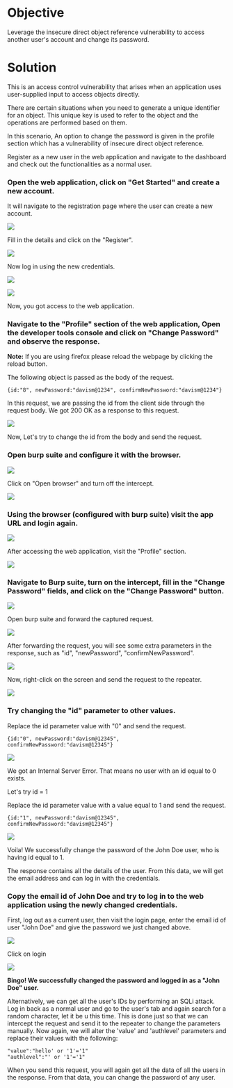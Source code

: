 # Objective

Leverage the insecure direct object reference vulnerability to access another user's account and change its password.

# Solution

This is an access control vulnerability that arises when an application uses user-supplied input to access objects directly.

There are certain situations when you need to generate a unique identifier for an object. This unique key is used to refer to the object and the operations are performed based on them.

In this scenario, An option to change the password is given in the profile section which has a vulnerability of insecure direct object reference.

Register as a new user in the web application and navigate to the dashboard and check out the functionalities as a normal user.
### Open the web application, click on "Get Started" and create a new account.

It will navigate to the registration page where the user can create a new account.

![](https://user-images.githubusercontent.com/65826354/183736614-788630c2-4a4e-4f11-b1fc-6429a0b807e4.png)

Fill in the details and click on the "Register".

![](https://user-images.githubusercontent.com/65826354/183736630-56788231-0810-45e7-a0de-3f22e75d7bac.png)

Now log in using the new credentials.

![](https://user-images.githubusercontent.com/65826354/183736635-7c33ec2d-094e-4b72-9155-3186108b5021.png)

![](https://user-images.githubusercontent.com/65826354/183736639-ce32b4f1-c2be-4009-bc0e-3899b0eaa34c.png)

Now, you got access to the web application.

### Navigate to the "Profile" section of the web application, Open the developer tools console and click on "Change Password" and observe the response.

**Note:** If you are using firefox please reload the webpage by clicking the reload button.

The following object is passed as the body of the request.

```
{id:"8", newPassword:"davism@1234", confirmNewPassword:"davism@1234"}
```

In this request, we are passing the id from the client side through the request body. We got 200 OK as a response to this request. 


![](https://user-images.githubusercontent.com/65826354/183736649-bcaded1b-d533-4b4c-ab3f-4746ba8f14a6.png)

Now, Let's try to change the id from the body and send the request.

### Open burp suite and configure it with the browser.

![](https://user-images.githubusercontent.com/65826354/183736711-5cc1b6ed-7352-4218-98fe-be86d1553283.png)

Click on "Open browser" and turn off the intercept.

![](https://user-images.githubusercontent.com/65826354/183736722-131c2c79-8772-4a92-ac0e-72aa4e089bf1.png)

### Using the browser (configured with burp suite) visit the app URL and login again.

![](https://user-images.githubusercontent.com/65826354/183736734-019b58e9-b192-41be-b2cc-71a2ff202d24.png)

After accessing the web application, visit the "Profile" section.

![](https://user-images.githubusercontent.com/65826354/183736753-3dabb27a-9529-4ec4-b1f2-41a7956b119e.png)

### Navigate to Burp suite, turn on the intercept, fill in the "Change Password" fields, and click on the "Change Password" button.

![](https://user-images.githubusercontent.com/65826354/183736766-ae9c1b31-629d-4473-826f-e3b1b2bed8cf.png)

Open burp suite and forward the captured request.

![](https://user-images.githubusercontent.com/65826354/183736791-7d2040ff-f350-47e4-9bda-d3c88fec8d15.png)

After forwarding the request, you will see some extra parameters in the response, such as "id", "newPassword", "confirmNewPassword".

![](https://user-images.githubusercontent.com/65826354/183736791-7d2040ff-f350-47e4-9bda-d3c88fec8d15.png)

Now, right-click on the screen and send the request to the repeater.

![](https://user-images.githubusercontent.com/65826354/183736802-2b3c90b3-bd4e-4fd0-9b74-c3bd314cd613.png)

### Try changing the "id" parameter to other values.

Replace the id parameter value with "0" and send the request.

```
{id:"0", newPassword:"davism@12345", confirmNewPassword:"davism@12345"}
```

![](https://user-images.githubusercontent.com/65826354/183736811-2fab83ea-eed7-42a9-9c1a-734d72b095a8.png)

We got an Internal Server Error. That means no user with an id equal to 0 exists.

Let's try id = 1

Replace the id parameter value with a value equal to 1 and send the request.


```
{id:"1", newPassword:"davism@12345", confirmNewPassword:"davism@12345"}
```

![](https://user-images.githubusercontent.com/65826354/183736817-92148556-9b01-40fd-8861-3c93d5ab7f44.png)

Voila! We successfully change the password of the John Doe user, who is having id equal to 1.

The response contains all the details of the user. From this data, we will get the email address and can log in with the credentials.

### Copy the email id of John Doe and try to log in to the web application using the newly changed credentials.

First, log out as a current user, then visit the login page, enter the email id of user "John Doe" and give the password we just changed above.

![](https://user-images.githubusercontent.com/65826354/183736828-8f59e9a3-5569-4962-9ea9-8e4db9388b06.png)

Click on login

![](https://user-images.githubusercontent.com/65826354/183736838-17b40b0c-d32f-4731-be83-19e88e3824e7.png)

**Bingo! We successfully changed the password and logged in as a "John Doe" user.**

Alternatively, we can get all the user's IDs by performing an SQLi attack. Log in back as a normal user and go to the user's tab and again search for a random character, let it be u this time. This is done just so that we can intercept the request and send it to the repeater to change the parameters manually. Now again, we will alter the 'value' and 'authlevel' parameters and replace their values with the following:

```
"value":"hello' or '1'='1"
"authlevel":"' or '1'='1"
```

When you send this request, you will again get all the data of all the users in the response. From that data, you can change the password of any user.


